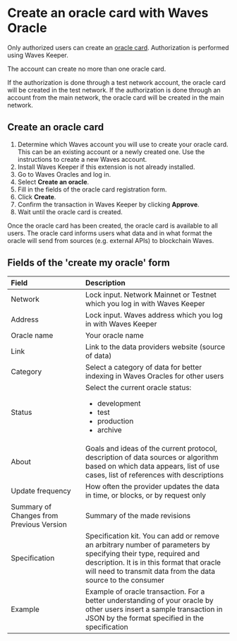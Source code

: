 # Create an oracle card with Waves Oracle

Only authorized users can create an [oracle card](/waves-oracles/oracle-card.md). Authorization is performed using Waves Keeper.

The account can create no more than one oracle card.

If the authorization is done through a test network account, the oracle card will be created in the test network. If the authorization is done through an account from the main network, the oracle card will be created in the main network.

## Create an oracle card

1. Determine which Waves account you will use to create your oracle card. This can be an existing account or a newly created one. Use the instructions to create a new Waves account.
2. Install Waves Keeper if this extension is not already installed.
3. Go to Waves Oracles and log in.
4. Select **Create an oracle**.
5. Fill in the fields of the oracle card registration form.
6. Click **Create**.
7. Confirm the transaction in Waves Keeper by clicking **Approve**.
8. Wait until the oracle card is created.

Once the oracle card has been created, the oracle card is available to all users. The oracle card informs users what data and in what format the oracle will send from sources (e.g. external APIs) to blockchain Waves.

## Fields of the 'create my oracle' form

| Field | Description |
| :--- | :--- |
| Network | Lock input. Network Mainnet or Testnet which you log in with Waves Keeper |
| Address | Lock input. Waves address which you log in with Waves Keeper |
| Oracle name | Your oracle name |
| Link | Link to the data providers website (source of data) |
| Category | Select a category of data for better indexing in Waves Oracles for other users |
| Status | Select the current oracle status:<ul><li>development</li><li>test</li><li>production</li><li>archive</li></ul> |
| About | Goals and ideas of the current protocol, description of data sources or algorithm based on which data appears, list of use cases, list of references with descriptions |
| Update frequency | How often the provider updates the data in time, or blocks, or by request only |
| Summary of Changes from Previous Version | Summary of the made revisions |
| Specification | Specification kit. You can add or remove an arbitrary number of parameters by specifying their type, required and description. It is in this format that oracle will need to transmit data from the data source to the consumer |
| Example | Example of oracle transaction. For a better understanding of your oracle by other users insert a sample transaction in JSON by the format specified in the specification |
